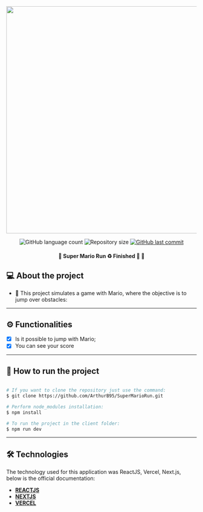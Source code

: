 <div align='center'>
<img src='.github/screen-capture.webm' width='900' height='600' />
</div>

<p align="center">
  <img alt="GitHub language count" src="https://img.shields.io/github/languages/count/ArthurB95/SuperMarioRun?color=%2304D361">

  <img alt="Repository size" src="https://img.shields.io/github/repo-size/ArthurB95/SuperMarioRun">
  
  <a href="https://github.com/ArthurB95/SuperMarioRun/commits/master">
    <img alt="GitHub last commit" src="https://img.shields.io/github/last-commit/ArthurB95/SuperMarioRun">
  </a>
    
</p>

<h4 align="center"> 
	🚧  Super Mario Run  ♻️ Finished 🚀 🚧
</h4>

## 💻 About the project

- 🚀 This project simulates a game with Mario, where the objective is to jump over obstacles: 

---

## ⚙️ Functionalities

-   [x] Is it possible to jump with Mario;
-   [x] You can see your score

---

## 🚀 How to run the project

```bash

# If you want to clone the repository just use the command:
$ git clone https://github.com/ArthurB95/SuperMarioRun.git

# Perform node_modules installation:
$ npm install

# To run the project in the client folder:
$ npm run dev

```

---

## 🛠 Technologies

The technology used for this application was ReactJS, Vercel, Next.js, below is the official documentation:

-   **[REACTJS](https://react.dev/)**
-   **[NEXTJS](https://nextjs.org/)**
-   **[VERCEL](https://vercel.com/)**

